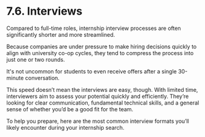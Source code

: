 # 7.6. Interviews

Compared to full-time roles, internship interview processes are often significantly shorter and more streamlined.

Because companies are under pressure to make hiring decisions quickly to align with university co-op cycles, they tend to compress the process into just one or two rounds. 

It's not uncommon for students to even receive offers after a single 30-minute conversation.

This speed doesn’t mean the interviews are easy, though. With limited time, interviewers aim to assess your potential quickly and efficiently. They’re looking for clear communication, fundamental technical skills, and a general sense of whether you’d be a good fit for the team.

To help you prepare, here are the most common interview formats you’ll likely encounter during your internship search.

